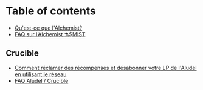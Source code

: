 # Table of contents

* [Qu'est-ce que l'Alchemist?](README.md)
* [FAQ sur l’Alchemist ⚗️$MIST](french-faq-sur-lalchemist-usdmist.md)

## Crucible

* [Comment réclamer des récompenses et désabonner votre LP de l'Aludel en utilisant le réseau](crucible/comment-reclamer-des-recompenses-et-desabonner-votre-lp-de-laludel-en-utilisant-le-reseau.md)
* [FAQ Aludel / Crucible](crucible/faq-aludel-crucible.md)

